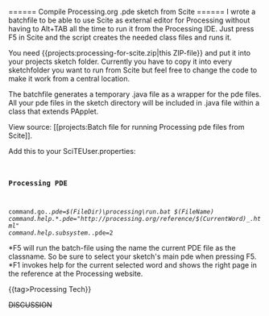 ====== Compile Processing.org .pde sketch from Scite ======
I wrote a batchfile to be able to use Scite as external editor for Processing without having to Alt+TAB all the time to run it from the Processing IDE. Just press F5 in Scite and the script creates the needed class files and runs it.

You need {{projects:processing-for-scite.zip|this ZIP-file}} and put it into your projects sketch folder. Currently you have to copy it into every sketchfolder you want to run from Scite but feel free to change the code to make it work from a central location.

The batchfile generates a temporary .java file as a wrapper for the   pde files. All your pde files in the sketch directory will be included in .java file within a class that extends PApplet.

View source: [[projects:Batch file for running Processing pde files from Scite]].

Add this to your SciTEUser.properties:
<code properties>
### Processing PDE
command.go.*.pde=$(FileDir)\processing\run.bat $(FileName)
command.help.*.pde="http://processing.org/reference/$(CurrentWord)_.html"
command.help.subsystem.*.pde=2
</code>

*F5 will run the batch-file using the name the current PDE file as the classname. So be sure to select your sketch's main pde when pressing F5.
*F1 invokes help for the current selected word and shows the right page in the reference at the Processing website.

{{tag>Processing Tech}}


~~DISCUSSION~~
